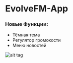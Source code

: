 # EvolveFM-App

### Новые Функции:
  - Тёмная тема
  - Регулятор громокости 
  - Меню новостей

![alt tag](https://i.imgur.com/XMcc7tK.jpg "Screen")​
